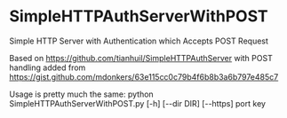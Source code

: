 # SimpleHTTPAuthServerWithPOST
Simple HTTP Server with Authentication which Accepts POST Request

Based on https://github.com/tianhuil/SimpleHTTPAuthServer with POST handling added from https://gist.github.com/mdonkers/63e115cc0c79b4f6b8b3a6b797e485c7

Usage is pretty much the same:
    python SimpleHTTPAuthServerWithPOST.py [-h] [--dir DIR] [--https] port key
